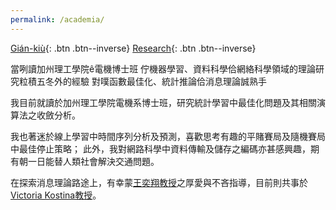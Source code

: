 ```yaml
---
permalink: /academia/
---
```


[Gián-kiù](/academia/){: .btn .btn--inverse}
[Research](/academia/english){: .btn .btn--inverse}



當咧讀加州理工學院ê電機博士班
佇機器學習、資料科學佮網絡科學領域的理論研究粒積五冬外的經驗
對噗函數最佳化、統計推論佮消息理論誠熟手


我目前就讀於加州理工學院電機系博士班，研究統計學習中最佳化問題及其相關演算法之收斂分析。

我也著迷於線上學習中時間序列分析及預測，喜歡思考有趣的平賭賽局及隨機賽局中最佳停止策略；
此外，我對網路科學中資料傳輸及儲存之編碼亦甚感興趣，期有朝一日能替人類社會解決交通問題。

在探索消息理論路途上，有幸蒙[王奕翔教授](http://cc.ee.ntu.edu.tw/~ihsiangw/)之厚愛與不吝指導，目前則共事於[Victoria Kostina教授](http://vkostina.caltech.edu/)。